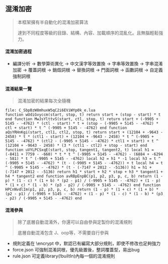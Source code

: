 ## 混淆加密

> 本框架擁有半自動化的混淆加密算法
>
> 達到不同程度等級的目錄、結構、內容、加載順序的混亂化。且無腦輕鬆強力。

#### 混淆加密過程

* 編譯分析 -> 數學算術異化 -> 中文漢字等效置換 -> 字串等效置換 -> 字串混淆加密 -> 覆蓋詞根 -> 銷燬詞根 -> 替換詞根 -> 門面詞根 -> 函數詞根 -> 自定義強制詞根

#### 混淆結果一覽

> 混淆加密的結果每次全隨機

```
file: C_SbpBzW8mhuxW5qC2i6EViWYp0k_e.lua
function wUdiGvyccm(start, stop, t) return start + (stop - start) * t end function MwJsYlttvS(start, ctl, stop, t) return start + (-9905 + 5145 - -4762) * (ctl - start) * t + (stop - (-9905 + 5145 - -4762) * ctl + start) * t ^ (-9905 + 5145 - -4762) end function aQsYRHnKgi(start, ctl1, ctl2, stop, t) return start + (12104 + -9643 - 2458) * t * (ctl1 - start) + (12104 + -9643 - 2458) * t ^ (-9905 + 5145 - -4762) * (ctl2 - (-9905 + 5145 - -4762) * ctl1 + start) + t ^ (12104 + -9643 - 2458) * (3 * (ctl1 - ctl2) + stop - start) end function uVYLPCSxqE(start, stop, tangent1, tangent2, t) local h1 = (-8411 + 7759 - -660) * t * t ^ (-9905 + 5145 - -4762) - (6884 + -6294 - 581) * t ^ (-9905 + 5145 - -4762) local h2 = h1 * -1 local h3 = t ^ (-9905 + 5145 - -4762) * (t - (-9905 + 5145 - -4762)) + t local h4 = t ^ (-9905 + 5145 - -4762) * (t - (-7147 + 2012 - -5136)) h1 = h1 + (-7147 + 2012 - -5136) return h1 * start + h2 * stop + h3 * tangent1 + h4 * tangent2 end function avRBpEnpBC(p1, p2, p3, p, c, b) return (1 - p) * (1 - c) * (1 + b) * (p2 - p1) / (-9905 + 5145 - -4762) + (1 - p) * (1 + c) * (1 - b) * (p3 - p2) / (-9905 + 5145 - -4762) end function HPCnNvdlIm(p1, p2, p3, p, c, b) return (1 - p) * (1 + c) * (1 + b) * (p2 - p1) / (-9905 + 5145 - -4762) + (1 - p) * (1 - c) * (1 - b) * (p3 - p2) / (-9905 + 5145 - -4762) end
```

#### 混淆參與

> 除了底層自動混淆外，你還可以自由參與定製你的混淆規則
> 
> 底層自動混淆包含 J、oop等，不需要自行參與

* 規則定義在 \encrypt 中，默認已有編寫大部分規則，即使不修改也足夠強力
* force.json 可強制混淆詞根，優先級置後，整詞覆蓋型，易出bug
* rule.json 可定義library(!builtIn)內每一個的混淆規則
